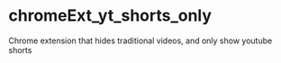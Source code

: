 # chromeExt_yt_shorts_only
Chrome extension that hides traditional videos, and only show youtube shorts
